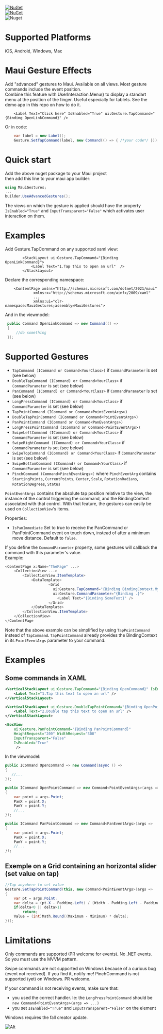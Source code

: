 [![NuGet](https://img.shields.io/nuget/v/Vapolia.MauiGesture.svg?style=for-the-badge)](https://www.nuget.org/packages/Vapolia.MauiGesture/)  
[![NuGet](https://img.shields.io/nuget/vpre/Vapolia.MauiGesture.svg?style=for-the-badge)](https://www.nuget.org/packages/Vapolia.MauiGesture/)  
![Nuget](https://img.shields.io/nuget/dt/Vapolia.MauiGesture)

# Supported Platforms

iOS, Android, Windows, Mac

# Maui Gesture Effects

Add "advanced" gestures to Maui. Available on all views.
Most gesture commands include the event position.  
Combine this feature with UserInteraction.Menu() to display a standart menu at the position of the finger. Useful especially for tablets. See the demo app in this repo on how to do it.

```xaml
    <Label Text="Click here" IsEnabled="True" ui:Gesture.TapCommand="{Binding OpenLinkCommand}" />
```
Or in code:
```csharp
    var label = new Label();
    Gesture.SetTapCommand(label, new Command(() => { /*your code*/ }));
```

# Quick start
Add the above nuget package to your Maui project   
then add this line to your maui app builder:

```c#
using MauiGestures;
...
builder.UseAdvancedGestures();
``` 

The views on which the gesture is applied should have the property `IsEnabled="True"` and `InputTransparent="False"` which activates user interaction on them.

# Examples

Add Gesture.TapCommand on any supported xaml view:
```xaml
        <StackLayout ui:Gesture.TapCommand="{Binding OpenLinkCommand}">
            <Label Text="1.Tap this to open an url"  />
        </StackLayout>
```
Declare the corresponding namespace:
```xaml
    <ContentPage xmlns="http://schemas.microsoft.com/dotnet/2021/maui"
             xmlns:x="http://schemas.microsoft.com/winfx/2009/xaml"
             ...
             xmlns:ui="clr-namespace:MauiGestures;assembly=MauiGestures">
```
And in the viewmodel:
   ```csharp     
    public Command OpenLinkCommand => new Command(() =>
    {
        //do something
    });
```
# Supported Gestures

 *  `TapCommand (ICommand or Command<YourClass>)` if `CommandParameter` is set (see below)
 *  `DoubleTapCommand (ICommand) or Command<YourClass>` if `CommandParameter` is set (see below)
 *  `PanCommand (ICommand) or Command<YourClass>` if `CommandParameter` is set (see below)
 *  `LongPressCommand (ICommand) or Command<YourClass>` if `CommandParameter` is set (see below)
 *  `TapPointCommand (ICommand or Command<PointEventArgs>)`
 *  `DoubleTapPoinCommand (ICommand or Command<PointEventArgs>)`
 *  `PanPointCommand (ICommand or Command<PanEventArgs>)`
 *  `LongPressPointCommand (ICommand or Command<PointEventArgs>)`
 *  `SwipeLeftCommand (ICommand) or Command<YourClass>` if `CommandParameter` is set (see below)
 *  `SwipeRightCommand (ICommand) or Command<YourClass>` if `CommandParameter` is set (see below)
 *  `SwipeTopCommand (ICommand) or Command<YourClass>` if `CommandParameter` is set (see below)
 *  `SwipeBottomCommand (ICommand) or Command<YourClass>` if `CommandParameter` is set (see below)
 *  `PinchCommand (Command<PinchEventArgs>)` where `PinchEventArg` contains `StartingPoints`, `CurrentPoints`, `Center`, `Scale`, `RotationRadians`, `RotationDegrees`, `Status`

`PointEventArgs` contains the absolute tap position relative to the view, the instance of the control triggering the command, and the BindingContext associated with that control. With that feature, the gestures can easily be used on `CollectionView`'s items.
 
 Properties:
 
 * `IsPanImmediate` Set to true to receive the PanCommand or PanPointCommand event on touch down, instead of after a minimum move distance. Default to `false`.

If you define the `CommandParameter` property, some gestures will callback the command with this parameter's value.  
Example:

```c#
<ContentPage x:Name="ThePage" ...>
    <CollectionView ...>
        <CollectionView.ItemTemplate>
            <DataTemplate>
                    <Grid
                      ui:Gesture.TapCommand="{Binding BindingContext.MyItemTappedCommand, Source={x:Reference ThePage}}"
                      ui:Gesture.CommandParameter="{Binding .}">
                        <Label Text="{Binding SomeText}" />
                    </Grid>
            </DataTemplate>
        </CollectionView.ItemTemplate>
    </CollectionView>
</ContentPage
```

Note that the above example can be simplified by using `TapPointCommand` instead of `TapCommand`. `TapPointCommand` already provides the BindingContext in its `PointEventArgs` parameter to your command.

 
# Examples

## Some commands in XAML

```xml
<VerticalStackLayout ui:Gesture.TapCommand="{Binding OpenCommand}" IsEnabled="True">
    <Label Text="1.Tap this text to open an url" />
</VerticalStackLayout>

<VerticalStackLayout ui:Gesture.DoubleTapPointCommand="{Binding OpenPointCommand}" IsEnabled="True">
    <Label Text="2.Double tap this text to open an url" />
</VerticalStackLayout>

<BoxView
    ui:Gesture.PanPointCommand="{Binding PanPointCommand}"
    HeightRequest="200" WidthRequest="300"
    InputTransparent="False"
    IsEnabled="True"
     />
```

In the viewmodel:

```csharp
public ICommand OpenCommand => new Command(async () =>
{
   //...
});

public ICommand OpenPointCommand => new Command<PointEventArgs>(args =>
{
    var point = args.Point;
    PanX = point.X;
    PanY = point.Y;
    //...
});

public ICommand PanPointCommand => new Command<PanEventArgs>(args =>
{
    var point = args.Point;
    PanX = point.X;
    PanY = point.Y;
    //...
});

``` 

## Exemple on a Grid containing an horizontal slider (set value on tap)

```csharp
//Tap anywhere to set value
Gesture.SetTapPointCommand(this, new Command<PointEventArgs>(args =>
{
    var pt = args.Point;
    var delta = (pt.X - Padding.Left) / (Width - Padding.Left - Padding.Right);
    if(delta<0 || delta>1)
        return;
    Value = (int)Math.Round((Maximum - Minimum) * delta);
}));
```
        

# Limitations

Only commands are supported (PR welcome for events). No .NET events. So you must use the MVVM pattern.

Swipe commands are not supported on Windows because of a curious bug (event not received). If you find it, notify me!
PinchCommand is not supported (yet) on Windows. PR welcome.

If your command is not receiving events, make sure that:
- you used the correct handler. Ie: the `LongPressPointCommand` should be `new Command<PointEventArgs>(args => ...)`
- you set `IsEnabled="True"` and `InputTransparent="False"` on the element

Windows requires the fall creator update.  


![Alt](https://repobeats.axiom.co/api/embed/8b815aadebdd267fc06d925b4c7482bed6b7b715.svg "Repobeats analytics image")
